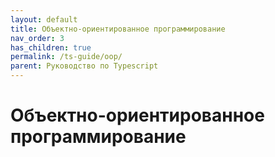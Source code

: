 ```yaml
---
layout: default
title: Объектно-ориентированное программирование
nav_order: 3
has_children: true
permalink: /ts-guide/oop/
parent: Руководство по Typescript
---
```


# Объектно-ориентированное программирование
